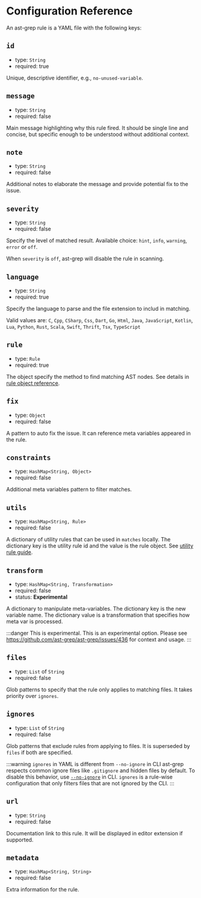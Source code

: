 # Configuration Reference

An ast-grep rule is a YAML file with the following keys:

## `id`

* type: `String`
* required: true

Unique, descriptive identifier, e.g., `no-unused-variable`.

## `message`

* type: `String`
* required: false

Main message highlighting why this rule fired. It should be single line and concise,
but specific enough to be understood without additional context.

## `note`

* type: `String`
* required: false

Additional notes to elaborate the message and provide potential fix to the issue.

## `severity`

* type: `String`
* required: false

Specify the level of matched result. Available choice: `hint`, `info`, `warning`, `error` or `off`.

When `severity` is `off`, ast-grep will disable the rule in scanning.

## `language`

* type: `String`
* required: true

Specify the language to parse and the file extension to includ in matching.

Valid values are: `C`, `Cpp`, `CSharp`, `Css`, `Dart`, `Go`, `Html`, `Java`, `JavaScript`, `Kotlin`, `Lua`, `Python`, `Rust`, `Scala`, `Swift`, `Thrift`, `Tsx`, `TypeScript`

## `rule`

* type: `Rule`
* required: true

The object specify the method to find matching AST nodes. See details in [rule object reference](/reference/rule).

## `fix`

* type: `Object`
* required: false

A pattern to auto fix the issue. It can reference meta variables appeared in the rule.

## `constraints`

* type: `HashMap<String, Object>`
* required: false

Additional meta variables pattern to filter matches.

## `utils`

* type: `HashMap<String, Rule>`
* required: false

A dictionary of utility rules that can be used in `matches` locally.
The dictionary key is the utility rule id and the value is the rule object.
See [utility rule guide](/guide/rule-config/utility-rule).

## `transform`

* type: `HashMap<String, Transformation>`
* required: false
* status: **Experimental**

A dictionary to manipulate meta-variables. The dictionary key is the new variable name.
The dictionary value is a transformation that specifies how meta var is processed.

:::danger This is experimental.
This is an experimental option. Please see https://github.com/ast-grep/ast-grep/issues/436
for context and usage.
:::

## `files`
* type: `List` of `String`
* required: false

Glob patterns to specify that the rule only applies to matching files. It takes priority over `ignores`.

## `ignores`
* type: `List` of `String`
* required: false

Glob patterns that exclude rules from applying to files. It is superseded by `files` if both are specified.

:::warning `ignores` in YAML is different from `--no-ignore` in CLI
ast-grep respects common ignore files like `.gitignore` and hidden files by default.
To disable this behavior, use [`--no-ignore`](/reference/cli.html#scan) in CLI.
`ignores` is a rule-wise configuration that only filters files that are not ignored by the CLI.
:::

## `url`

* type: `String`
* required: false

Documentation link to this rule. It will be displayed in editor extension if supported.

## `metadata`
* type: `HashMap<String, String>`
* required: false

Extra information for the rule.
